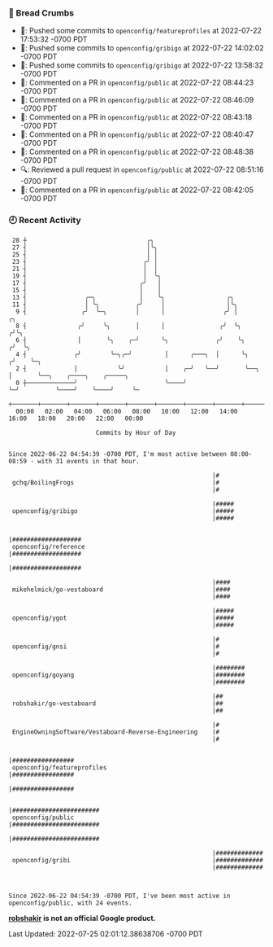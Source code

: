 ### 🍞 Bread Crumbs

 * 🚢: Pushed some commits to `openconfig/featureprofiles` at 2022-07-22 17:53:32 -0700 PDT
 * 🚢: Pushed some commits to `openconfig/gribigo` at 2022-07-22 14:02:02 -0700 PDT
 * 🚢: Pushed some commits to `openconfig/gribigo` at 2022-07-22 13:58:32 -0700 PDT
 * 💬: Commented on a PR in  `openconfig/public` at 2022-07-22 08:44:23 -0700 PDT
 * 💬: Commented on a PR in  `openconfig/public` at 2022-07-22 08:46:09 -0700 PDT
 * 💬: Commented on a PR in  `openconfig/public` at 2022-07-22 08:43:18 -0700 PDT
 * 💬: Commented on a PR in  `openconfig/public` at 2022-07-22 08:40:47 -0700 PDT
 * 💬: Commented on a PR in  `openconfig/public` at 2022-07-22 08:48:38 -0700 PDT
 * 🔍: Reviewed a pull request in  `openconfig/public` at 2022-07-22 08:51:16 -0700 PDT
 * 💬: Commented on a PR in  `openconfig/public` at 2022-07-22 08:42:05 -0700 PDT

### 🕘 Recent Activity
```
 28 ┼                                 ╭╮
 27 ┤                                 │╰╮
 25 ┤                                 │ │
 23 ┤                                ╭╯ │
 21 ┤                                │  │
 19 ┤                                │  ╰╮
 17 ┤                               ╭╯   │
 15 ┤                               │    │
 13 ┤                ╭─╮            │    ╰╮                 ╭╮
 11 ┤                │ ╰╮          ╭╯     │                 │╰╮
  9 ┤               ╭╯  ╰─╮        │      │                ╭╯ │          ╭╮
  8 ┤              ╭╯     ╰╮       │      │               ╭╯  ╰╮        ╭╯╰╮
  6 ┤              │       ╰╮    ╭─╯      ╰╮             ╭╯    ╰╮      ╭╯  ╰╮
  4 ┤             ╭╯        ╰─╮╭─╯         │      ╭───╮  │      ╰╮    ╭╯    ╰─╮
  2 ┤             │           ╰╯           │    ╭─╯   ╰──╯       ╰──╮ │       ╰──╮    ╭────╮    ╭─────╮
  0 ┼─────────────╯                        ╰────╯                   ╰─╯          ╰────╯    ╰────╯     ╰─
    +───────+───────+───────+───────+───────+───────+───────+───────+───────+───────+───────+───────+────
  00:00   02:00   04:00   06:00   08:00   10:00   12:00   14:00   16:00   18:00   20:00   22:00   00:00   

						Commits by Hour of Day


Since 2022-06-22 04:54:39 -0700 PDT, I'm most active between 08:00-08:59 - with 31 events in that hour.

```



```
                                                        |#
 gchq/BoilingFrogs                                      |#
                                                        |#

                                                        |#####
 openconfig/gribigo                                     |#####
                                                        |#####

                                                        |###################
 openconfig/reference                                   |###################
                                                        |###################

                                                        |####
 mikehelmick/go-vestaboard                              |####
                                                        |####

                                                        |#####
 openconfig/ygot                                        |#####
                                                        |#####

                                                        |#
 openconfig/gnsi                                        |#
                                                        |#

                                                        |########
 openconfig/goyang                                      |########
                                                        |########

                                                        |##
 robshakir/go-vestaboard                                |##
                                                        |##

                                                        |#
 EngineOwningSoftware/Vestaboard-Reverse-Engineering    |#
                                                        |#

                                                        |#################
 openconfig/featureprofiles                             |#################
                                                        |#################

                                                        |########################
 openconfig/public                                      |########################
                                                        |########################

                                                        |#############
 openconfig/gribi                                       |#############
                                                        |#############



Since 2022-06-22 04:54:39 -0700 PDT, I've been most active in openconfig/public, with 24 events.

```
**[robshakir](mailto:robjs@google.com) is not an official Google product.**  


Last Updated: 2022-07-25 02:01:12.38638706 -0700 PDT
